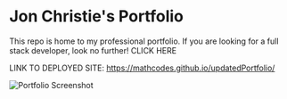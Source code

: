 # Jon Christie's Portfolio

This repo is home to my professional portfolio. If you are looking for a full stack developer, look no further! CLICK HERE

LINK TO DEPLOYED SITE: https://mathcodes.github.io/updatedPortfolio/

![Portfolio Screenshot](/updatedPortfolio/img/PortfolioScreenshot.png)

